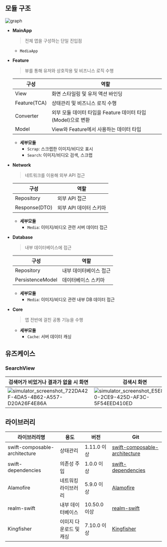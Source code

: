 ## 모듈 구조
![graph](https://github.com/dodo849/MediaApp/assets/71880682/46fa5645-6f67-450a-b7eb-c3c9ff873db8)

- **MainApp**
  > 전체 앱을 구성하는 단일 진입점
  - `MediaApp`
- **Feature**
  > 뷰를 통해 유저와 상호작용 및 비즈니스 로직 수행
  
  |구성|역할|
  |--|--|
  | View | 화면 스타일링 및 유저 액션 바인딩 |
  | Feature(TCA) | 상태관리 및 비즈니스 로직 수행 |
  | Converter | 외부 모듈 데이터 타입을 Feature 데이터 타입(Model)으로 변환 |
  | Model | View와 Feature에서 사용하는 데이터 타입 |
  - **세부모듈**
    - `Scrap`: 스크랩한 이미지/비디오 표시
    - `Search`: 이미지/비디오 검색, 스크랩
- **Network**
  > 네트워크를 이용해 외부 API 접근
  
  |구성|역할|
  |--|--|
  | Repository | 외부 API 접근 |
  | Response(DTO) | 외부 API 데이터 스키마 |
  -  **세부모듈**
      - `Media`: 이미지/비디오 관련 서버 데이터 접근
- **Database**
  > 내부 데이터베이스에 접근
  
  |구성|역할|
  |--|--|
  | Repository | 내부 데이터베이스 접근 |
  | PersistenceModel | 데이터베이스 스키마 | 
  - **세부모듈**
    - `Media`: 이미지/비디오 관련 내부 DB 데이터 접근
- **Core**
  > 앱 전반에 걸친 공통 기능을 수행
  - **세부모듈**
    - `Cache`: 서버 데이터 캐싱

## 유즈케이스
### SearchView
| 검색어가 비었거나 결과가 없을 시 화면 | 검색시 화면 | 사진 스크랩 시 화면 | 네트워크 연결 없을 시 화면 |
|--|--|--|--|
| ![simulator_screenshot_722DA42F-4DA5-4B62-A557-D20A26F4E86A](https://github.com/dodo849/MediaApp/assets/71880682/d77b21a4-9472-49d7-9789-ea0cb2fcb736) | ![simulator_screenshot_E5E8D9A0-2CE9-425D-AF3C-5F54EED410ED](https://github.com/dodo849/MediaApp/assets/71880682/11042ab9-f4f7-4ae4-8b5d-933e72189b27) | ![simulator_screenshot_4552009E-0290-40FB-AD2A-A21B0D4F4F93](https://github.com/dodo849/MediaApp/assets/71880682/5f9930e1-0447-4b20-ac87-feca5773333a) | ![simulator_screenshot_036019A5-BA7B-4449-8A40-649DFF668C72](https://github.com/dodo849/MediaApp/assets/71880682/91116b3b-a89b-40f3-bc80-50c2778119e9) | 


## 라이브러리
라이브러리명 | 용도 | 버전 | Git
|--|--|--|--|
swift-composable-architecture |	상태관리 	| 1.11.0 이상| [swift-composable-architecture](https://github.com/pointfreeco/swift-composable-architecture.git)
swift-dependencies |의존성 주입| 1.0.0 이상| [swift-dependencies](https://github.com/pointfreeco/swift-dependencies)
Alamofire	| 네트워킹 라이브러리	| 5.9.0 이상	| [Alamofire](https://github.com/Alamofire/Alamofire.git)
realm-swift	| 내부 데이터베이스 |	10.50.0 이상 |	[realm-swift](https://github.com/realm/realm-swift.git)
Kingfisher | 이미지 다운로드 및 캐싱 | 7.10.0 이상 |	[Kingfisher ](https://github.com/onevcat/Kingfisher.git)

